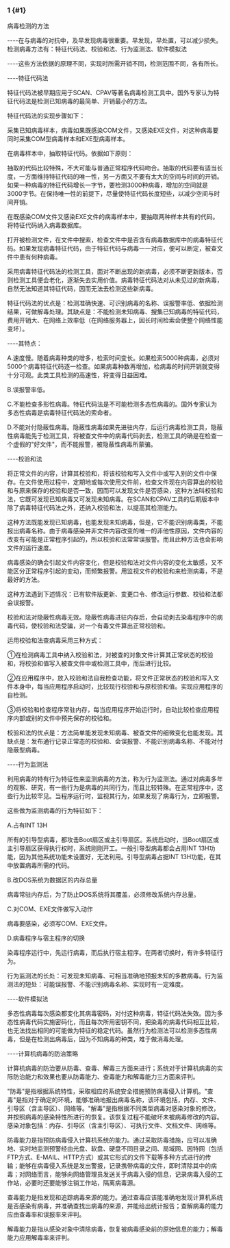 ### 1 {#1}

病毒检测的方法

----在与病毒的对抗中，及早发现病毒很重要。早发现，早处置，可以减少损失。检测病毒方法有：特征代码法、校验和法、行为监测法、软件模拟法

----这些方法依据的原理不同，实现时所需开销不同，检测范围不同，各有所长。

----特征代码法

特征代码法被早期应用于SCAN、CPAV等著名病毒检测工具中。国外专家认为特征代码法是检测已知病毒的最简单、开销最小的方法。

特征代码法的实现步骤如下：

采集已知病毒样本，病毒如果既感染COM文件，又感染EXE文件，对这种病毒要同时采集COM型病毒样本和EXE型病毒样本。

在病毒样本中，抽取特征代码。依据如下原则：

抽取的代码比较特殊，不大可能与普通正常程序代码吻合。抽取的代码要有适当长度，一方面维持特征代码的唯一性，另一方面又不要有太大的空间与时间的开销。如果一种病毒的特征代码增长一字节，要检测3000种病毒，增加的空间就是3000字节。在保持唯一性的前提下，尽量使特征代码长度短些，以减少空间与时间开销。

在既感染COM文件又感染EXE文件的病毒样本中，要抽取两种样本共有的代码。将特征代码纳入病毒数据库。

打开被检测文件，在文件中搜索，检查文件中是否含有病毒数据库中的病毒特征代码。如果发现病毒特征代码，由于特征代码与病毒一一对应，便可以断定，被查文件中患有何种病毒。

采用病毒特征代码法的检测工具，面对不断出现的新病毒，必须不断更新版本，否则检测工具便会老化，逐渐失去实用价值。病毒特征代码法对从未见过的新病毒，自然无法知道其特征代码，因而无法去检测这些新病毒。

特征代码法的优点是：检测准确快速、可识别病毒的名称、误报警率低、依据检测结果，可做解毒处理。其缺点是：不能检测未知病毒、搜集已知病毒的特征代码，费用开销大、在网络上效率低（在网络服务器上，因长时间检索会使整个网络性能变坏）。

----其特点：

A.速度慢。随着病毒种类的增多，检索时间变长。如果检索5000种病毒，必须对5000个病毒特征代码逐一检查。如果病毒种数再增加，检病毒的时间开销就变得十分可观。此类工具检测的高速性，将变得日益困难。

B.误报警率低。

C.不能检查多形性病毒。特征代码法是不可能检测多态性病毒的。国外专家认为多态性病毒是病毒特征代码法的索命者。

D.不能对付隐蔽性病毒。隐蔽性病毒如果先进驻内存，后运行病毒检测工具，隐蔽性病毒能先于检测工具，将被查文件中的病毒代码剥去，检测工具的确是在检查一个虚假的&quot;好文件&quot;，而不能报警，被隐蔽性病毒所蒙骗。

----校验和法

将正常文件的内容，计算其校验和，将该校验和写入文件中或写入别的文件中保存。在文件使用过程中，定期地或每次使用文件前，检查文件现在内容算出的校验和与原来保存的校验和是否一致，因而可以发现文件是否感染，这种方法叫校验和法，它既可发现已知病毒又可发现未知病毒。在SCAN和CPAV工具的后期版本中除了病毒特征代码法之外，还纳入校验和法，以提高其检测能力。

这种方法既能发现已知病毒，也能发现未知病毒，但是，它不能识别病毒类，不能报出病毒名称。由于病毒感染并非文件内容改变的唯一的非他性原因，文件内容的改变有可能是正常程序引起的，所以校验和法常常误报警。而且此种方法也会影响文件的运行速度。

病毒感染的确会引起文件内容变化，但是校验和法对文件内容的变化太敏感，又不能区分正常程序引起的变动，而频繁报警。用监视文件的校验和来检测病毒，不是最好的方法。

这种方法遇到下述情况：已有软件版更新、变更口令、修改运行参数、校验和法都会误报警。

校验和法对隐蔽性病毒无效。隐蔽性病毒进驻内存后，会自动剥去染毒程序中的病毒代码，使校验和法受骗，对一个有毒文件算出正常校验和。

运用校验和法查病毒采用三种方式：

①在检测病毒工具中纳入校验和法，对被查的对象文件计算其正常状态的校验和，将校验和值写入被查文件中或检测工具中，而后进行比较。

②在应用程序中，放入校验和法自我检查功能，将文件正常状态的校验和写入文件本身中，每当应用程序启动时，比较现行校验和与原校验和值。实现应用程序的自检测。

③将校验和检查程序常驻内存，每当应用程序开始运行时，自动比较检查应用程序内部或别的文件中预先保存的校验和。

校验和法的优点是：方法简单能发现未知病毒、被查文件的细微变化也能发现。其缺点是：发布通行记录正常态的校验和、会误报警、不能识别病毒名称、不能对付隐蔽型病毒。

----行为监测法

利用病毒的特有行为特征性来监测病毒的方法，称为行为监测法。通过对病毒多年的观察、研究，有一些行为是病毒的共同行为，而且比较特殊。在正常程序中，这些行为比较罕见。当程序运行时，监视其行为，如果发现了病毒行为，立即报警。

这些做为监测病毒的行为特征如下：

A.占有INT 13H

所有的引导型病毒，都攻击Boot扇区或主引导扇区。系统启动时，当Boot扇区或主引导扇区获得执行权时，系统刚刚开工。一般引导型病毒都会占用INT 13H功能，因为其他系统功能未设置好，无法利用。引导型病毒占据INT 13H功能，在其中放置病毒所需的代码。

B.改DOS系统为数据区的内存总量

病毒常驻内存后，为了防止DOS系统将其覆盖，必须修改系统内存总量。

C.对COM、EXE文件做写入动作

病毒要感染，必须写COM、EXE文件。

D.病毒程序与宿主程序的切换

染毒程序运行中，先运行病毒，而后执行宿主程序。在两者切换时，有许多特征行为。

行为监测法的长处：可发现未知病毒、可相当准确地预报未知的多数病毒。行为监测法的短处：可能误报警、不能识别病毒名称、实现时有一定难度。

----软件模拟法

多态性病毒每次感染都变化其病毒密码，对付这种病毒，特征代码法失效。因为多态性病毒代码实施密码化，而且每次所用密钥不同，把染毒的病毒代码相互比较，也无法找出相同的可能做为特征的稳定代码。虽然行为检测法可以检测多态性病毒，但是在检测出病毒后，因为不知病毒的种类，难于做消毒处理。

----计算机病毒的防治策略

计算机病毒的防治要从防毒、查毒、解毒三方面来进行；系统对于计算机病毒的实际防治能力和效果也要从防毒能力、查毒能力和解毒能力三方面来评判。

&quot;防毒&quot;是指根据系统特性，采取相应的系统安全措施预防病毒侵入计算机。&quot;查毒&quot;是指对于确定的环境，能够准确地报出病毒名称，该环境包括，内存、文件、引导区（含主导区）、网络等。&quot;解毒&quot;是指根据不同类型病毒对感染对象的修改，并按照病毒的感染特性所进行的恢复。该恢复过程不能破坏未被病毒修改的内容。感染对象包括：内存、引导区（含主引导区）、可执行文件、文档文件、网络等。

防毒能力是指预防病毒侵入计算机系统的能力。通过采取防毒措施，应可以准确地、实时地监测预警经由光盘、软盘、硬盘不同目录之间、局域网、因特网（包括FTP方式、E-MAIL、HTTP方式）或其它形式的文件下载等多种方式进行的传输；能够在病毒侵入系统是发出警报，记录携带病毒的文件，即时清除其中的病毒；对网络而言，能够向网络管理员发送关于病毒入侵的信息，记录病毒入侵的工作站，必要时还要能够注销工作站，隔离病毒源。

查毒能力是指发现和追踪病毒来源的能力。通过查毒应该能准确地发现计算机系统是否感染有病毒，并准确查找出病毒的来源，并能给出统计报告；查解病毒的能力应由查毒率和误报率来评判。

解毒能力是指从感染对象中清除病毒，恢复被病毒感染前的原始信息的能力；解毒能力应用解毒率来评判。
